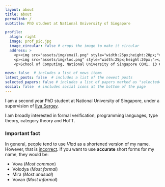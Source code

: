```yaml
---
layout: about
title: about
permalink: /
subtitle: PhD student at National University of Singapore

profile:
  align: right
  image: prof_pic.jpg
  image_circular: false # crops the image to make it circular
  address: >
    <p><img src="assets/img/email.png" style="width:25px;height:20px;"> (λx,vgladshtxcomp.nus.edu.sg)@</p>
    <p><img src="assets/img/loc.png" style="width:25px;height:20px;"></p>
    <p>School of Computing, National University of Singapore COM1, 13 Computing Drive, Singapore 117417</p>

news: false  # includes a list of news items
latest_posts: false  # includes a list of the newest posts
selected_papers: false # includes a list of papers marked as "selected={true}"
social: false  # includes social icons at the bottom of the page
---
```


I am a second year PhD student at National University of Singapore, under a supervision of <a href='https://ilyasergey.net'>Ilya Sergey</a>. 

I am broadly interested in formal verification, programming languages, type theory, category theory and HoTT.

### Important fact

In general, people tend to use *Vlad* as a shortened version of my name. However, that is <a href='https://en.wikipedia.org/wiki/Vladimir_(name)'>incorrect</a>. If you want to use **accurate** short forms for my name, they would be:
  * Vova (*Most common*)
  * Volodya (*Most formal*)
  * Mira (*Most unusual*)
  * Vovan (*Most informal*)
